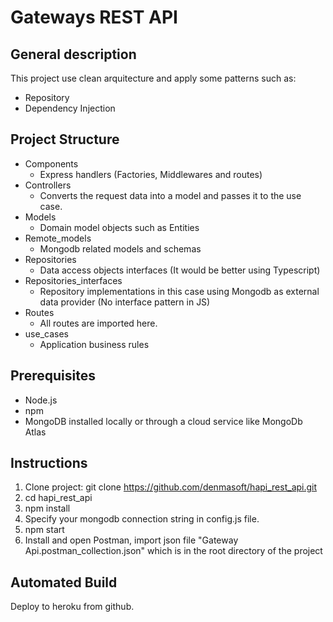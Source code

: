 # Gateways REST API

General description
---
This project use clean arquitecture and apply 
some patterns such as:
- Repository
- Dependency Injection

Project Structure
---
- Components
	-  Express handlers (Factories, Middlewares and routes)
- Controllers
	- Converts the request data into a model and passes it to the use case.
- Models
	- Domain model objects such as Entities
- Remote_models
	- Mongodb related models and schemas
- Repositories
	- Data access objects interfaces (It would be better using Typescript)
- Repositories_interfaces
	- Repository implementations in this case using Mongodb as external data provider (No interface pattern in JS)
- Routes
	- All routes are imported here.
- use_cases
	- Application business rules 		

Prerequisites
---
- Node.js
- npm
- MongoDB installed locally or through a cloud service like MongoDb Atlas

Instructions
---
1. Clone project: 
	git clone https://github.com/denmasoft/hapi_rest_api.git
2. cd hapi_rest_api
3. npm install
4. Specify your mongodb connection string in config.js file.
5. npm start 
6. Install and open Postman, import json file "Gateway Api.postman_collection.json" which is in the root directory of the project

Automated Build
---
Deploy to heroku from github.